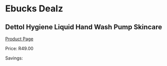 
# Ebucks Dealz
## Dettol Hygiene Liquid Hand Wash Pump Skincare
[Product Page](https://www.ebucks.com/web/shop/productSelected.do?prodId=853035661&catId=908607666)

Price: R49.00

Savings: 


	